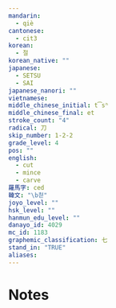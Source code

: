 ```yaml
---
mandarin:
  - qiè
cantonese:
  - cit3
korean:
  - 절
korean_native: ""
japanese:
  - SETSU
  - SAI
japanese_nanori: ""
vietnamese:
middle_chinese_initial: t͡sʰ
middle_chinese_final: et
stroke_count: "4"
radical: 刀
skip_number: 1-2-2
grade_level: 4
pos: ""
english:
  - cut
  - mince
  - carve
羅馬字: ced
韓文: "\b첟"
joyo_level: ""
hsk_level: ""
hanmun_edu_level: ""
danayo_id: 4029
mc_id: 1183
graphemic_classification: 七
stand_in: "TRUE"
aliases:
---
```


# Notes
